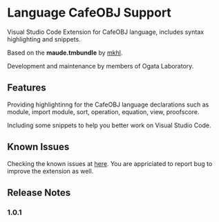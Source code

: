 # Language CafeOBJ Support

Visual Studio Code Extension for CafeOBJ language, includes syntax highlighting and snippets.

Based on the **maude.tmbundle** by [mkhl](https://github.com/mkhl/maude.tmbundle).

Development and maintenance by members of Ogata Laboratory.

## Features

Providing highlightinng for the CafeOBJ language declarations such as module, import module, sort, operation, equation, view, proofscore.

Including some snippets to help you better work on Visual Studio Code.

## Known Issues

Checking the known issues at [here](https://github.com/minhcanh99/cafeobj-vscode-extension/issues). You are appriciated to report bug to improve the extension as well.

## Release Notes

### 1.0.1
